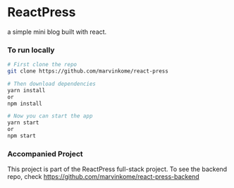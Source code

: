 # ReactPress

a simple mini blog built with react.

### To run locally

```bash
# First clone the repo
git clone https://github.com/marvinkome/react-press

# Then download dependencies
yarn install 
or
npm install

# Now you can start the app
yarn start
or 
npm start
```

### Accompanied Project
This project is part of the ReactPress full-stack project.
To see the backend repo, check https://github.com/marvinkome/react-press-backend
